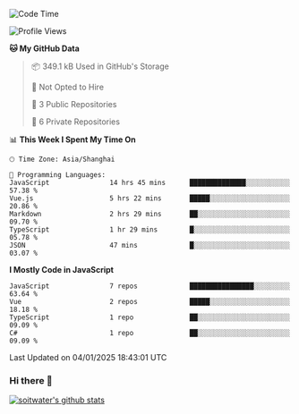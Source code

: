 <!--START_SECTION:waka-->
![Code Time](http://img.shields.io/badge/Code%20Time-4%2C471%20hrs%2054%20mins-blue)

![Profile Views](http://img.shields.io/badge/Profile%20Views-0-blue)

**🐱 My GitHub Data** 

> 📦 349.1 kB Used in GitHub's Storage 
 > 
> 🚫 Not Opted to Hire
 > 
> 📜 3 Public Repositories 
 > 
> 🔑 6 Private Repositories 
 > 
📊 **This Week I Spent My Time On** 

```text
🕑︎ Time Zone: Asia/Shanghai

💬 Programming Languages: 
JavaScript               14 hrs 45 mins      ██████████████░░░░░░░░░░░   57.38 % 
Vue.js                   5 hrs 22 mins       █████░░░░░░░░░░░░░░░░░░░░   20.86 % 
Markdown                 2 hrs 29 mins       ██░░░░░░░░░░░░░░░░░░░░░░░   09.70 % 
TypeScript               1 hr 29 mins        █░░░░░░░░░░░░░░░░░░░░░░░░   05.78 % 
JSON                     47 mins             █░░░░░░░░░░░░░░░░░░░░░░░░   03.07 % 
```

**I Mostly Code in JavaScript** 

```text
JavaScript               7 repos             ████████████████░░░░░░░░░   63.64 % 
Vue                      2 repos             █████░░░░░░░░░░░░░░░░░░░░   18.18 % 
TypeScript               1 repo              ██░░░░░░░░░░░░░░░░░░░░░░░   09.09 % 
C#                       1 repo              ██░░░░░░░░░░░░░░░░░░░░░░░   09.09 % 
```




 Last Updated on 04/01/2025 18:43:01 UTC
<!--END_SECTION:waka-->

### Hi there 👋
[![soitwater's github stats](https://github-readme-stats.vercel.app/api?username=soitwater)](https://github.com/soitwater/github-readme-stats)

